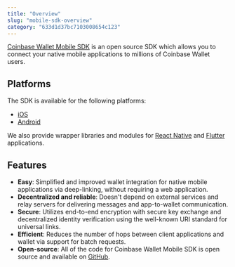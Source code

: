 ```yaml
---
title: "Overview"
slug: "mobile-sdk-overview"
category: "633d1d37bc7103008654c123"
---
```


[Coinbase Wallet Mobile SDK](https://github.com/coinbase/wallet-mobile-sdk) is an open source SDK which allows you to connect your native mobile applications to millions of Coinbase Wallet users.

## Platforms

The SDK is available for the following platforms:

- [iOS](https://cocoapods.org/pods/CoinbaseWalletSDK)
- [Android](https://mavenlibs.com/maven/dependency/com.coinbase/coinbase-wallet-sdk)

We also provide wrapper libraries and modules for [React Native](https://www.npmjs.com/package/@coinbase/wallet-mobile-sdk) and [Flutter](https://pub.dev/packages/coinbase_wallet_sdk) applications.

## Features

- **Easy**: Simplified and improved wallet integration for native mobile applications via deep-linking, without requiring a web application.
- **Decentralized and reliable**: Doesn't depend on external services and relay servers for delivering messages and app-to-wallet communication. 
- **Secure**: Utilizes end-to-end encryption with secure key exchange and decentralized identity verification using the well-known URI standard for universal links.
- **Efficient**: Reduces the number of hops between client applications and wallet via support for batch requests.
- **Open-source**: All of the code for Coinbase Wallet Mobile SDK is open source and available on [GitHub](https://github.com/coinbase/wallet-mobile-sdk).